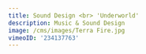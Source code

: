```yaml
---
title: Sound Design <br> 'Underworld'
description: Music & Sound Design
image: /cms/images/Terra Fire.jpg
vimeoID: '234137763'
---
```










